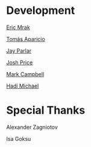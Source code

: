 # Development

[Eric Mrak](https://github.com/mrak)

[Tomás Aparicio](https://github.com/h2non)

[Jay Parlar](https://github.com/parlarjb)

[Josh Price](https://github.com/joshprice)

[Mark Campbell](https://github.com/Nitrodist)

[Hadi Michael](https://github.com/hadimichael)

# Special Thanks

Alexander Zagniotov

Isa Goksu
